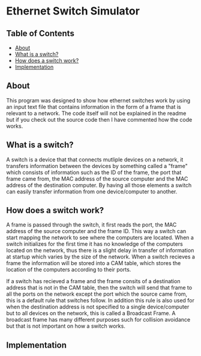 # Ethernet Switch Simulator


<!-- TABLE OF CONTENTS -->
## Table of Contents
* [About](#about)
* [What is a switch?](#what-is-a-switch)
* [How does a switch work?](#how-does-a-switch-work)
* [Implementation](#implementation)


<!-- ABOUT -->
## About 
This program was designed to show how ethernet switches work by using an input text file that contains information in the form of a frame that is relevant to a network.
The code itself will not be explained in the readme but if you check out the source code then I have commented how the code works.

<!-- WHAT IS A SWITCH -->
## What is a switch?
A switch is a device that that connects mutliple devices on a network, it transfers information between the devices by something called a "frame" which consists of information such as the ID of the frame, the port that frame came from, the MAC address of the source computer and the MAC address of the destination computer. By having all those elements a switch can easily transfer information from one device/computer to another. 

<!-- HOW DOES A SWITCH WORK -->
## How does a switch work?
A frame is passed through the switch, it first reads the port, the MAC address of the source computer and the frame ID. This way a switch can start mapping the network to see where the computers are located. When a switch initializes for the first time it has no knowledge of the computers located on the network, thus there is a slight delay in transfer of information at startup which varies by the size of the network. When a switch recieves a frame the information will be stored into a CAM table, which stores the location of the computers according to their ports.

If a switch has recieved a frame and the frame consits of a destination address that is not in the CAM table, then the switch will send that frame to all the ports on the network except the port which the source came from, this is a default rule that switches follow. In addition this rule is also used for when the destination address is not specified to a single device/computer but to all devices on the network, this is called a Broadcast Frame. A broadcast frame has many different purposes such for collision avoidance but that is not important on how a switch works.

<!-- IMPLEMENTATION -->
## Implementation 
